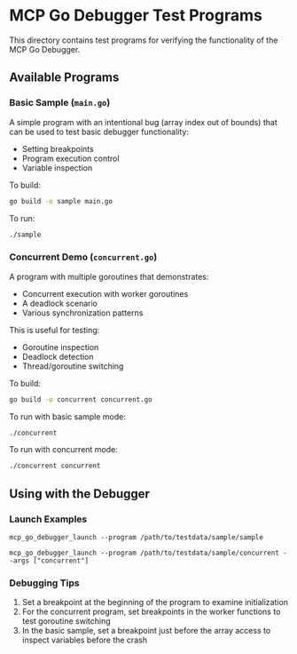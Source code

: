# MCP Go Debugger Test Programs

This directory contains test programs for verifying the functionality of the MCP Go Debugger.

## Available Programs

### Basic Sample (`main.go`)

A simple program with an intentional bug (array index out of bounds) that can be used to test basic debugger functionality:
- Setting breakpoints
- Program execution control
- Variable inspection

To build:
```sh
go build -o sample main.go
```

To run:
```sh
./sample
```

### Concurrent Demo (`concurrent.go`)

A program with multiple goroutines that demonstrates:
- Concurrent execution with worker goroutines
- A deadlock scenario 
- Various synchronization patterns

This is useful for testing:
- Goroutine inspection
- Deadlock detection
- Thread/goroutine switching

To build:
```sh
go build -o concurrent concurrent.go
```

To run with basic sample mode:
```sh
./concurrent
```

To run with concurrent mode:
```sh
./concurrent concurrent
```

## Using with the Debugger

### Launch Examples

```
mcp_go_debugger_launch --program /path/to/testdata/sample/sample
```

```
mcp_go_debugger_launch --program /path/to/testdata/sample/concurrent --args ["concurrent"]
```

### Debugging Tips

1. Set a breakpoint at the beginning of the program to examine initialization
2. For the concurrent program, set breakpoints in the worker functions to test goroutine switching
3. In the basic sample, set a breakpoint just before the array access to inspect variables before the crash 